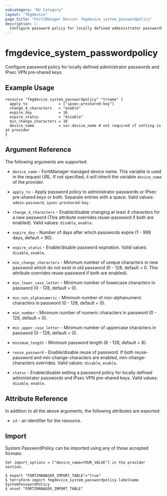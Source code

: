```yaml
---
subcategory: "No Category"
layout: "fmgdevice"
page_title: "FortiManager Device: fmgdevice_system_passwordpolicy"
description: |-
  Configure password policy for locally defined administrator passwords and IPsec VPN pre-shared keys.
---
```


# fmgdevice_system_passwordpolicy
Configure password policy for locally defined administrator passwords and IPsec VPN pre-shared keys.

## Example Usage

```hcl
resource "fmgdevice_system_passwordpolicy" "trname" {
  apply_to              = ["ipsec-preshared-key"]
  change_4_characters   = "enable"
  expire_day            = 10
  expire_status         = "disable"
  min_change_characters = 10
  device_name           = var.device_name # not required if setting is at provider
}
```

## Argument Reference


The following arguments are supported:

* `device_name` - FortiManager managed device name. This variable is used in the request URL. If not specified, it will inherit the variable `device_name` of the provider.

* `apply_to` - Apply password policy to administrator passwords or IPsec pre-shared keys or both. Separate entries with a space. Valid values: `admin-password`, `ipsec-preshared-key`.

* `change_4_characters` - Enable/disable changing at least 4 characters for a new password (This attribute overrides reuse-password if both are enabled). Valid values: `disable`, `enable`.

* `expire_day` - Number of days after which passwords expire (1 - 999 days, default = 90).
* `expire_status` - Enable/disable password expiration. Valid values: `disable`, `enable`.

* `min_change_characters` - Minimum number of unique characters in new password which do not exist in old password (0 - 128, default = 0. This attribute overrides reuse-password if both are enabled).
* `min_lower_case_letter` - Minimum number of lowercase characters in password (0 - 128, default = 0).
* `min_non_alphanumeric` - Minimum number of non-alphanumeric characters in password (0 - 128, default = 0).
* `min_number` - Minimum number of numeric characters in password (0 - 128, default = 0).
* `min_upper_case_letter` - Minimum number of uppercase characters in password (0 - 128, default = 0).
* `minimum_length` - Minimum password length (8 - 128, default = 8).
* `reuse_password` - Enable/disable reuse of password. If both reuse-password and min-change-characters are enabled, min-change-characters overrides. Valid values: `disable`, `enable`.

* `status` - Enable/disable setting a password policy for locally defined administrator passwords and IPsec VPN pre-shared keys. Valid values: `disable`, `enable`.



## Attribute Reference

In addition to all the above arguments, the following attributes are exported:
* `id` - an identifier for the resource.

## Import

System PasswordPolicy can be imported using any of these accepted formats:
```
Set import_options = ["device_name=YOUR_VALUE"] in the provider section.

$ export "FORTIMANAGER_IMPORT_TABLE"="true"
$ terraform import fmgdevice_system_passwordpolicy.labelname SystemPasswordPolicy
$ unset "FORTIMANAGER_IMPORT_TABLE"
```

